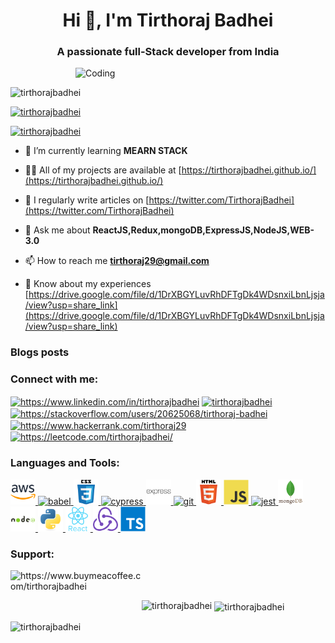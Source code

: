 <h1 align="center">Hi 👋, I'm Tirthoraj Badhei</h1>
<h3 align="center">A passionate full-Stack developer from India</h3>
<img align="right" alt="Coding" width="400" src="https://media0.giphy.com/media/qgQUggAC3Pfv687qPC/giphy.gif">
<br>
<p align="left"> <img src="https://komarev.com/ghpvc/?username=tirthorajbadhei&label=Profile%20views&color=0e75b6&style=flat" alt="tirthorajbadhei" /> </p>

<p align="left"> <a href="https://github.com/ryo-ma/github-profile-trophy"><img src="https://github-profile-trophy.vercel.app/?username=tirthorajbadhei" alt="tirthorajbadhei" /></a> </p>

<p align="left"> <a href="https://twitter.com/tirthorajbadhei" target="blank"><img src="https://img.shields.io/twitter/follow/tirthorajbadhei?logo=twitter&style=for-the-badge" alt="tirthorajbadhei" /></a> </p>

- 🌱 I’m currently learning **MEARN STACK**

- 👨‍💻 All of my projects are available at [https://tirthorajbadhei.github.io/](https://tirthorajbadhei.github.io/)

- 📝 I regularly write articles on [https://twitter.com/TirthorajBadhei](https://twitter.com/TirthorajBadhei)

- 💬 Ask me about **ReactJS,Redux,mongoDB,ExpressJS,NodeJS,WEB-3.0**

- 📫 How to reach me **tirthoraj29@gmail.com**

- 📄 Know about my experiences [https://drive.google.com/file/d/1DrXBGYLuvRhDFTgDk4WDsnxiLbnLjsja/view?usp=share_link](https://drive.google.com/file/d/1DrXBGYLuvRhDFTgDk4WDsnxiLbnLjsja/view?usp=share_link)

### Blogs posts
<!-- BLOG-POST-LIST:START -->
<!-- BLOG-POST-LIST:END -->

<h3 align="left">Connect with me:</h3>
<p align="left">
<a href="https://linkedin.com/in/https://www.linkedin.com/in/tirthorajbadhei" target="blank"><img align="center" src="https://raw.githubusercontent.com/rahuldkjain/github-profile-readme-generator/master/src/images/icons/Social/linked-in-alt.svg" alt="https://www.linkedin.com/in/tirthorajbadhei" height="30" width="40" /></a>
<a href="https://twitter.com/tirthorajbadhei" target="blank"><img align="center" src="https://raw.githubusercontent.com/rahuldkjain/github-profile-readme-generator/master/src/images/icons/Social/twitter.svg" alt="tirthorajbadhei" height="30" width="40" /></a>
<a href="https://stackoverflow.com/users/https://stackoverflow.com/users/20625068/tirthoraj-badhei" target="blank"><img align="center" src="https://raw.githubusercontent.com/rahuldkjain/github-profile-readme-generator/master/src/images/icons/Social/stack-overflow.svg" alt="https://stackoverflow.com/users/20625068/tirthoraj-badhei" height="30" width="40" /></a>
<a href="https://www.hackerrank.com/https://www.hackerrank.com/tirthoraj29" target="blank"><img align="center" src="https://raw.githubusercontent.com/rahuldkjain/github-profile-readme-generator/master/src/images/icons/Social/hackerrank.svg" alt="https://www.hackerrank.com/tirthoraj29" height="30" width="40" /></a>
<a href="https://www.leetcode.com/https://leetcode.com/tirthorajbadhei/" target="blank"><img align="center" src="https://raw.githubusercontent.com/rahuldkjain/github-profile-readme-generator/master/src/images/icons/Social/leet-code.svg" alt="https://leetcode.com/tirthorajbadhei/" height="30" width="40" /></a>
</p>

<h3 align="left">Languages and Tools:</h3>
<p align="left"> <a href="https://aws.amazon.com" target="_blank" rel="noreferrer"> <img src="https://raw.githubusercontent.com/devicons/devicon/master/icons/amazonwebservices/amazonwebservices-original-wordmark.svg" alt="aws" width="40" height="40"/> </a> <a href="https://babeljs.io/" target="_blank" rel="noreferrer"> <img src="https://www.vectorlogo.zone/logos/babeljs/babeljs-icon.svg" alt="babel" width="40" height="40"/> </a> <a href="https://www.w3schools.com/css/" target="_blank" rel="noreferrer"> <img src="https://raw.githubusercontent.com/devicons/devicon/master/icons/css3/css3-original-wordmark.svg" alt="css3" width="40" height="40"/> </a> <a href="https://www.cypress.io" target="_blank" rel="noreferrer"> <img src="https://raw.githubusercontent.com/simple-icons/simple-icons/6e46ec1fc23b60c8fd0d2f2ff46db82e16dbd75f/icons/cypress.svg" alt="cypress" width="40" height="40"/> </a> <a href="https://expressjs.com" target="_blank" rel="noreferrer"> <img src="https://raw.githubusercontent.com/devicons/devicon/master/icons/express/express-original-wordmark.svg" alt="express" width="40" height="40"/> </a> <a href="https://git-scm.com/" target="_blank" rel="noreferrer"> <img src="https://www.vectorlogo.zone/logos/git-scm/git-scm-icon.svg" alt="git" width="40" height="40"/> </a> <a href="https://www.w3.org/html/" target="_blank" rel="noreferrer"> <img src="https://raw.githubusercontent.com/devicons/devicon/master/icons/html5/html5-original-wordmark.svg" alt="html5" width="40" height="40"/> </a> <a href="https://developer.mozilla.org/en-US/docs/Web/JavaScript" target="_blank" rel="noreferrer"> <img src="https://raw.githubusercontent.com/devicons/devicon/master/icons/javascript/javascript-original.svg" alt="javascript" width="40" height="40"/> </a> <a href="https://jestjs.io" target="_blank" rel="noreferrer"> <img src="https://www.vectorlogo.zone/logos/jestjsio/jestjsio-icon.svg" alt="jest" width="40" height="40"/> </a> <a href="https://www.mongodb.com/" target="_blank" rel="noreferrer"> <img src="https://raw.githubusercontent.com/devicons/devicon/master/icons/mongodb/mongodb-original-wordmark.svg" alt="mongodb" width="40" height="40"/> </a> <a href="https://nodejs.org" target="_blank" rel="noreferrer"> <img src="https://raw.githubusercontent.com/devicons/devicon/master/icons/nodejs/nodejs-original-wordmark.svg" alt="nodejs" width="40" height="40"/> </a> <a href="https://www.python.org" target="_blank" rel="noreferrer"> <img src="https://raw.githubusercontent.com/devicons/devicon/master/icons/python/python-original.svg" alt="python" width="40" height="40"/> </a> <a href="https://reactjs.org/" target="_blank" rel="noreferrer"> <img src="https://raw.githubusercontent.com/devicons/devicon/master/icons/react/react-original-wordmark.svg" alt="react" width="40" height="40"/> </a> <a href="https://redux.js.org" target="_blank" rel="noreferrer"> <img src="https://raw.githubusercontent.com/devicons/devicon/master/icons/redux/redux-original.svg" alt="redux" width="40" height="40"/> </a> <a href="https://www.typescriptlang.org/" target="_blank" rel="noreferrer"> <img src="https://raw.githubusercontent.com/devicons/devicon/master/icons/typescript/typescript-original.svg" alt="typescript" width="40" height="40"/> </a> </p>

<h3 align="left">Support:</h3>
<p><a href="https://www.buymeacoffee.com/https://www.buymeacoffee.com/tirthorajbadhei"> <img align="left" src="https://cdn.buymeacoffee.com/buttons/v2/default-yellow.png" height="50" width="210" alt="https://www.buymeacoffee.com/tirthorajbadhei" /></a></p><br><br>

<p><img align="left" src="https://github-readme-stats.vercel.app/api/top-langs?username=tirthorajbadhei&show_icons=true&locale=en&layout=compact" alt="tirthorajbadhei" /></p>

<p>&nbsp;<img align="center" src="https://github-readme-stats.vercel.app/api?username=tirthorajbadhei&show_icons=true&locale=en" alt="tirthorajbadhei" /></p>

<p><img align="center" src="https://github-readme-streak-stats.herokuapp.com/?user=tirthorajbadhei&" alt="tirthorajbadhei" /></p>
